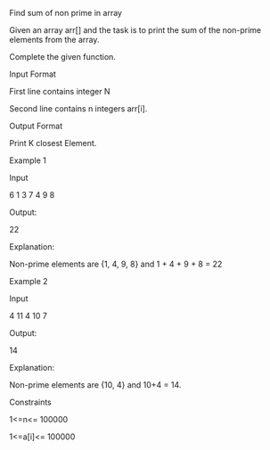 Find sum of non prime in array

Given an array arr[] and the task is to print the sum of the non-prime elements from the array.

Complete the given function.

Input Format

First line contains integer N

Second line contains n integers arr[i].

Output Format

Print K closest Element.

Example 1

Input

6
1 3 7 4 9 8

Output:

22

Explanation:

Non-prime elements are {1, 4, 9, 8} and 1 + 4 + 9 + 8 = 22

Example 2

Input

4
11 4 10 7

Output:

14

Explanation:

Non-prime elements are {10, 4} and 10+4 = 14.

Constraints

1<=n<= 100000

1<=a[i]<= 100000
